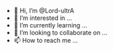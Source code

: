 - 👋 Hi, I’m @Lord-ultrA
- 👀 I’m interested in ...
- 🌱 I’m currently learning ...
- 💞️ I’m looking to collaborate on ...
- 📫 How to reach me ...

<!---
Lord-ultrA/Lord-ultrA is a ✨ special ✨ repository because its `README.md` (this file) appears on your GitHub profile.
You can click the Preview link to take a look at your changes.
--->
